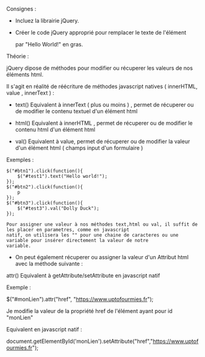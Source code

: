 Consignes :

- Incluez la librairie jQuery.

- Créer le code jQuery approprié pour remplacer le texte de l'élément <p> par "Hello World!" en gras.




 Théorie :

 jQuery dipose de méthodes pour modifier ou récuperer les valeurs de nos éléments html.

 Il s'agit en réalité de réécriture de méthodes javascript natives ( innerHTML, value , innerText ) :

 - text()
 Equivalent à innerText ( plus ou moins ) , permet de récuperer ou de modifier le contenu textuel d'un élément html

 - html()
 Equivalent à innerHTML , permet de récuperer ou de modifier le contenu html d'un élément html

 - val()
 Equivalent à value, permet de récuperer ou de modifier la valeur d'un élément html ( champs input d'un formulaire )

  Exemples :

    $("#btn1").click(function(){
        $("#test1").text("Hello world!");
    });
    $("#btn2").click(function(){
        p
    });
    $("#btn3").click(function(){
        $("#test3").val("Dolly Duck");
    });

    Pour assigner une valeur à nos méthodes text,html ou val, il suffit de les placer en parametres, comme en javascript
    natif, on utilisera les "" pour une chaine de caracteres ou une variable pour insérer directement la valeur de notre
    variable.


  - On peut également récuperer ou assigner la valeur d'un Attribut html avec la méthode suivante :

  attr()
  Equivalent à getAttribute/setAttribute en javascript natif

  Exemple :

  $("#monLien").attr("href", "https://www.uptofourmies.fr");

  Je modifie la valeur de la propriété href de l'élément ayant pour id "monLien"


  Equivalent en javascript natif :

  document.getElementById('monLien').setAttribute("href","https://www.uptofourmies.fr");








